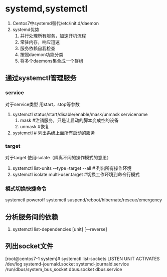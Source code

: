 # systemd,systemctl
1. Centos7中systemd替代/etc/init.d/daemon
2. systemd优势
    1. 并行处理所有服务，加速开机流程
    2. 常驻内存，响应迅速
    3. 服务依赖自我检查
    4. 按照daemon功能分类
    5. 将多个daemons集合成一个群组
## 通过systemctl管理服务
### service
对于service类型 用start，stop等参数
1. systemctl status/start/disable/enable/mask/unmask servicename
    1. mask #注销服务，只是让启动的脚本变成空的设备
    2. unmask #恢复
2. systemctl # 列出系统上面所有启动的服务

### target
对于target 使用isolate（隔离不同的操作模式的意思）
1. systemctl list-units --type=target --all # 列出所有操作环境
2. systemctl isolate multi-user.target #切换工作环境到命令行模式

### 模式切换快捷命令
systemctl poweroff
systemctl suspend/reboot/hibernate/rescue/emergency

## 分析服务间的依赖
1. systemctl list-dependencies [unit] [--reverse]

## 列出socket文件
[root@centos7-1 system]# systemctl list-sockets
LISTEN                      UNIT                         ACTIVATES
/dev/log                    systemd-journald.socket      systemd-journald.service
/run/dbus/system_bus_socket dbus.socket                  dbus.service
